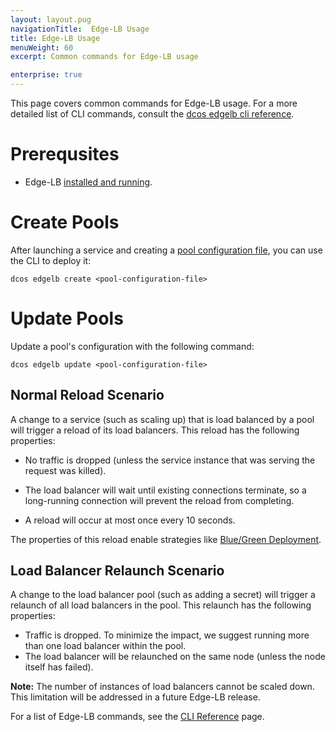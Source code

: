```yaml
---
layout: layout.pug
navigationTitle:  Edge-LB Usage
title: Edge-LB Usage
menuWeight: 60
excerpt: Common commands for Edge-LB usage

enterprise: true
---
```


This page covers common commands for Edge-LB usage. For a more detailed list of CLI commands, consult the [dcos edgelb cli reference](/services/edge-lb/1.0/cli-reference/).

# Prerequsites

- Edge-LB [installed and running](/services/edge-lb/1.0/installing/).

# Create Pools

After launching a service and creating a [pool configuration file](/services/edge-lb/1.0/pool-configuration), you can use the CLI to deploy it:

```
dcos edgelb create <pool-configuration-file>
```

# Update Pools

Update a pool's configuration with the following command:

```
dcos edgelb update <pool-configuration-file>
```

## Normal Reload Scenario

A change to a service (such as scaling up) that is load balanced by a pool will trigger a reload of its load balancers. This reload has the following properties:

* No traffic is dropped (unless the service instance that was serving the request was killed).

* The load balancer will wait until existing connections terminate, so a long-running connection will prevent the reload from completing.

* A reload will occur at most once every 10 seconds.

The properties of this reload enable strategies like
[Blue/Green Deployment](/services/edge-lb/1.0/tutorials/blue-green-deploy).

## Load Balancer Relaunch Scenario

A change to the load balancer pool (such as adding a secret) will trigger a relaunch of all load balancers in the pool. This relaunch has the following properties:

- Traffic is dropped. To minimize the impact, we suggest running more than one load balancer within the pool.
- The load balancer will be relaunched on the same node (unless the node itself has failed).

**Note:** The number of instances of load balancers cannot be scaled down. This limitation will be addressed in a future Edge-LB release.

For a list of Edge-LB commands, see the [CLI Reference](/services/edge-lb/1.0/cli-reference/) page.

